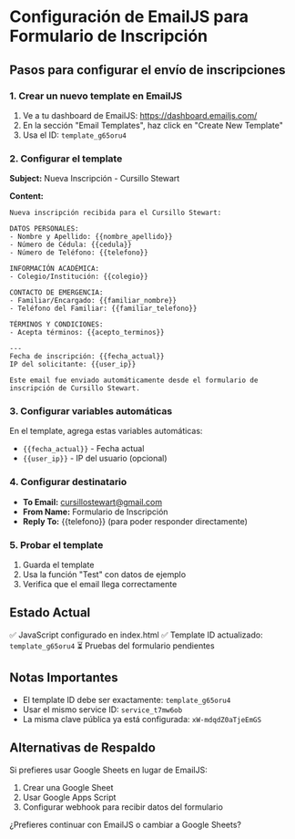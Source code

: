 # Configuración de EmailJS para Formulario de Inscripción

## Pasos para configurar el envío de inscripciones

### 1. Crear un nuevo template en EmailJS

1. Ve a tu dashboard de EmailJS: https://dashboard.emailjs.com/
2. En la sección "Email Templates", haz click en "Create New Template"
3. Usa el ID: `template_g65oru4`

### 2. Configurar el template

**Subject:** Nueva Inscripción - Cursillo Stewart

**Content:**

```
Nueva inscripción recibida para el Cursillo Stewart:

DATOS PERSONALES:
- Nombre y Apellido: {{nombre_apellido}}
- Número de Cédula: {{cedula}}
- Número de Teléfono: {{telefono}}

INFORMACIÓN ACADÉMICA:
- Colegio/Institución: {{colegio}}

CONTACTO DE EMERGENCIA:
- Familiar/Encargado: {{familiar_nombre}}
- Teléfono del Familiar: {{familiar_telefono}}

TÉRMINOS Y CONDICIONES:
- Acepta términos: {{acepto_terminos}}

---
Fecha de inscripción: {{fecha_actual}}
IP del solicitante: {{user_ip}}

Este email fue enviado automáticamente desde el formulario de inscripción de Cursillo Stewart.
```

### 3. Configurar variables automáticas

En el template, agrega estas variables automáticas:

- `{{fecha_actual}}` - Fecha actual
- `{{user_ip}}` - IP del usuario (opcional)

### 4. Configurar destinatario

- **To Email:** cursillostewart@gmail.com
- **From Name:** Formulario de Inscripción
- **Reply To:** {{telefono}} (para poder responder directamente)

### 5. Probar el template

1. Guarda el template
2. Usa la función "Test" con datos de ejemplo
3. Verifica que el email llega correctamente

## Estado Actual

✅ JavaScript configurado en index.html
✅ Template ID actualizado: `template_g65oru4`
⏳ Pruebas del formulario pendientes

## Notas Importantes

- El template ID debe ser exactamente: `template_g65oru4`
- Usar el mismo service ID: `service_t7mw6ob`
- La misma clave pública ya está configurada: `xW-mdqdZ0aTjeEmGS`

## Alternativas de Respaldo

Si prefieres usar Google Sheets en lugar de EmailJS:

1. Crear una Google Sheet
2. Usar Google Apps Script
3. Configurar webhook para recibir datos del formulario

¿Prefieres continuar con EmailJS o cambiar a Google Sheets?
